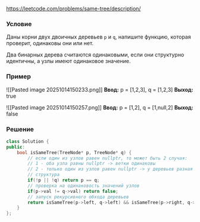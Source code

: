 https://leetcode.com/problems/same-tree/description/
### Условие

Даны корни двух двоичных деревьев `p` и `q`, напишите функцию, которая проверит, одинаковы они или нет.

Два бинарных дерева считаются одинаковыми, если они структурно идентичны, а узлы имеют одинаковое значение.
### Пример

![[Pasted image 20251014150233.png]]
**Ввод:** p = [1,2,3], q = [1,2,3]
**Выход:** true

![[Pasted image 20251014150257.png]]
**Ввод:** p = [1,2], q = [1,null,2]
**Выход:** false
### Решение

```c++
class Solution {
public:
    bool isSameTree(TreeNode* p, TreeNode* q) {
	    // если один из узлов равен nullptr, то может быть 2 случая:
	    // 1 - оба узла равны nullptr -> ветки одинаковы
	    // 2 - только один из узлов равен nullptr -> у деревьев разная
	    // структура
        if(!p || !q) return p == q;
        // проверка на одинаковость значений узлов
        if(p->val != q->val) return false;
        // запуск рекурсивного обхода деревьев
        return isSameTree(p->left, q->left) && isSameTree(p->right, q->right);
    }
};
```